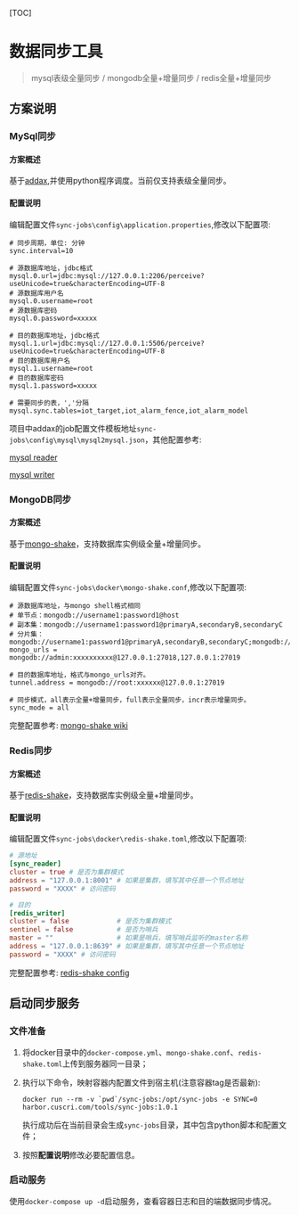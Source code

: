 [TOC]

# 数据同步工具
> mysql表级全量同步 / mongodb全量+增量同步 / redis全量+增量同步

## 方案说明

### MySql同步

#### 方案概述

基于[addax](https://wgzhao.github.io/Addax/latest/),并使用python程序调度。当前仅支持表级全量同步。

#### 配置说明

编辑配置文件`sync-jobs\config\application.properties`,修改以下配置项:

```properties
# 同步周期，单位: 分钟
sync.interval=10

# 源数据库地址，jdbc格式
mysql.0.url=jdbc:mysql://127.0.0.1:2206/perceive?useUnicode=true&characterEncoding=UTF-8
# 源数据库用户名
mysql.0.username=root
# 源数据库密码
mysql.0.password=xxxxx

# 目的数据库地址，jdbc格式
mysql.1.url=jdbc:mysql://127.0.0.1:5506/perceive?useUnicode=true&characterEncoding=UTF-8
# 目的数据库用户名
mysql.1.username=root
# 目的数据库密码
mysql.1.password=xxxxx

# 需要同步的表，','分隔
mysql.sync.tables=iot_target,iot_alarm_fence,iot_alarm_model
```

项目中addax的job配置文件模板地址`sync-jobs\config\mysql\mysql2mysql.json`，其他配置参考: 

[mysql reader](https://wgzhao.github.io/Addax/latest/reader/mysqlreader/)

[mysql writer](https://wgzhao.github.io/Addax/latest/writer/mysqlwriter/)

### MongoDB同步

#### 方案概述

基于[mongo-shake](https://github.com/alibaba/MongoShake)，支持数据库实例级全量+增量同步。

#### 配置说明

编辑配置文件`sync-jobs\docker\mongo-shake.conf`,修改以下配置项:

```properties
# 源数据库地址，与mongo shell格式相同
# 单节点：mongodb://username1:password1@host
# 副本集：mongodb://username1:password1@primaryA,secondaryB,secondaryC
# 分片集：mongodb://username1:password1@primaryA,secondaryB,secondaryC;mongodb://username2:password2@primaryX,secondaryY,secondaryZ
mongo_urls = mongodb://admin:xxxxxxxxxx@127.0.0.1:27018,127.0.0.1:27019

# 目的数据库地址，格式与mongo_urls对齐。
tunnel.address = mongodb://root:xxxxxx@127.0.0.1:27019

# 同步模式，all表示全量+增量同步，full表示全量同步，incr表示增量同步。
sync_mode = all
```

完整配置参考: [mongo-shake wiki](https://github.com/alibaba/MongoShake/wiki/%E9%85%8D%E7%BD%AE%E5%8F%82%E6%95%B0%E8%AF%B4%E6%98%8E)

### Redis同步

#### 方案概述

基于[redis-shake](https://github.com/tair-opensource/RedisShake)，支持数据库实例级全量+增量同步。

#### 配置说明

编辑配置文件`sync-jobs\docker\redis-shake.toml`,修改以下配置项:

```toml
# 源地址
[sync_reader]
cluster = true # 是否为集群模式
address = "127.0.0.1:8001" # 如果是集群，填写其中任意一个节点地址
password = "XXXX" # 访问密码

# 目的
[redis_writer]
cluster = false            # 是否为集群模式
sentinel = false           # 是否为哨兵
master = ""                # 如果是哨兵，填写哨兵监听的master名称
address = "127.0.0.1:8639" # 如果是集群，填写其中任意一个节点地址
password = "XXXX" # 访问密码
```
完整配置参考: [redis-shake config](https://tair-opensource.github.io/RedisShake/zh/guide/config.html)

## 启动同步服务

### 文件准备

1. 将docker目录中的`docker-compose.yml`、`mongo-shake.conf`、`redis-shake.toml`上传到服务器同一目录；
2. 执行以下命令，映射容器内配置文件到宿主机(注意容器tag是否最新): 
	```shell
	docker run --rm -v `pwd`/sync-jobs:/opt/sync-jobs -e SYNC=0 harbor.cuscri.com/tools/sync-jobs:1.0.1
	```

	执行成功后在当前目录会生成`sync-jobs`目录，其中包含python脚本和配置文件；

3. 按照**配置说明**修改必要配置信息。

### 启动服务

使用`docker-compose up -d`启动服务，查看容器日志和目的端数据同步情况。
